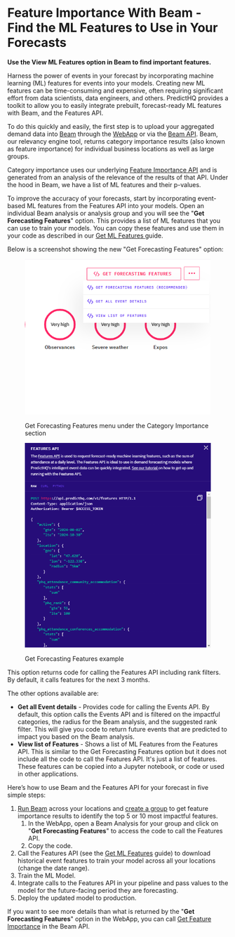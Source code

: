 # Feature Importance With Beam - Find the ML Features to Use in Your Forecasts

**Use the View ML Features option in Beam to find important features.**

Harness the power of events in your forecast by incorporating machine learning (ML) features for events into your models. Creating new ML features can be time-consuming and expensive, often requiring significant effort from data scientists, data engineers, and others. PredictHQ provides a toolkit to allow you to easily integrate prebuilt, forecast-ready ML features with Beam, and the Features API.

To do this quickly and easily, the first step is to upload your aggregated demand data into [Beam](an-overview-of-beam-relevancy-engine.md) through the [WebApp](https://control.predicthq.com/beam) or via the [Beam API](../../api/beam/). Beam, our relevancy engine tool, returns category importance results (also known as feature importance) for individual business locations as well as large groups.

Category importance uses our underlying [Feature Importance API](../../api/beam/get-feature-importance.md) and is generated from an analysis of the relevance of the results of that API. Under the hood in Beam, we have a list of ML features and their p-values.

To improve the accuracy of your forecasts, start by incorporating event-based ML features from the Features API into your models. Open an individual Beam analysis or analysis group and you will see the "**Get Forecasting Features**" option. This provides a list of ML features that you can use to train your models. You can copy these features and use them in your code as described in our [Get ML Features ](../../getting-started/guides/features-api-guides/feature-engineering-guide.md)guide.

Below is a screenshot showing the new "Get Forecasting Features" option:

<figure><img src="../.gitbook/assets/image (55).png" alt=""><figcaption><p>Get Forecasting Features menu under the Category Importance section</p></figcaption></figure>

<figure><img src="../.gitbook/assets/image (56).png" alt=""><figcaption><p>Get Forecasting Features example</p></figcaption></figure>

This option returns code for calling the Features API including rank filters. By default, it calls features for the next 3 months.

The other options available are:

* **Get all Event details** - Provides code for calling the Events API. By default, this option calls the Events API and is filtered on the impactful categories, the radius for the Beam analysis, and the suggested rank filter. This will give you code to return future events that are predicted to impact you based on the Beam analysis.
* **View list of Features** - Shows a list of ML Features from the Features API. This is similar to the Get Forecasting Features option but it does not include all the code to call the Features API. It's just a list of features. These features can be copied into a Jupyter notebook, or code or used in other applications.

Here’s how to use Beam and the Features API for your forecast in five simple steps:

1. [Run Beam](an-overview-of-beam-relevancy-engine.md) across your locations and [create a group](grouping-analyses-in-beam.md) to get feature importance results to identify the top 5 or 10 most impactful features.
   1. In the WebApp, open a Beam Analysis for your group and click on "**Get Forecasting Features**" to access the code to call the Features API.
   2. Copy the code.
2. Call the Features API (see the [Get ML Features](../../getting-started/guides/features-api-guides/feature-engineering-guide.md) guide) to download historical event features to train your model across all your locations (change the date range).
3. Train the ML Model.
4. Integrate calls to the Features API in your pipeline and pass values to the model for the future-facing period they are forecasting.
5. Deploy the updated model to production.

If you want to see more details than what is returned by the "**Get Forecasting Features**" option in the WebApp, you can call [Get Feature Importance](../../api/beam/get-feature-importance.md) in the Beam API.
